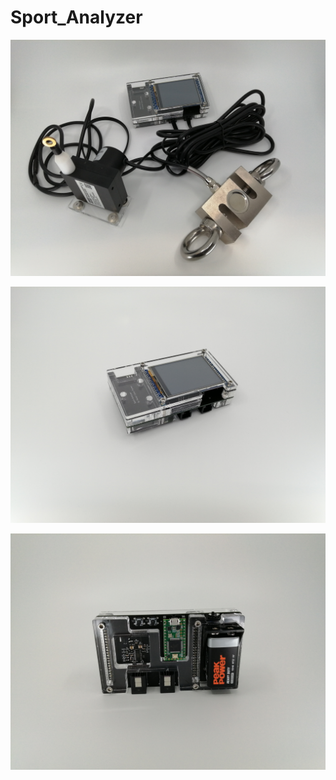 # Sport_Analyzer

![alt text](https://github.com/XaviCanoFerrer/Sport_Analyzer/blob/main/IMG_20210908_194739.jpg?raw=true)

![alt text](https://github.com/XaviCanoFerrer/Sport_Analyzer/blob/main/IMG_20210908_194127.jpg?raw=true)

![alt text](https://github.com/XaviCanoFerrer/Sport_Analyzer/blob/main/IMG_20210908_194113.jpg?raw=true)
